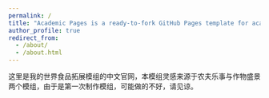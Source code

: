 ```yaml
---
permalink: /
title: "Academic Pages is a ready-to-fork GitHub Pages template for academic personal websites"
author_profile: true
redirect_from: 
  - /about/
  - /about.html
---
```


这里是我的世界食品拓展模组的中文官网，本模组灵感来源于农夫乐事与作物盛景两个模组，由于是第一次制作模组，可能做的不好，请见谅。
